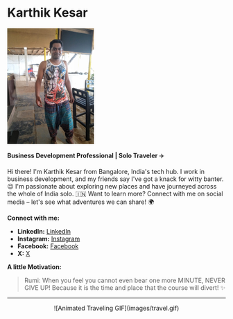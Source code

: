 # Karthik Kesar

<img src="karthik-kesar.jpg" alt="Karthik Kesar" width="200">

**Business Development Professional | Solo Traveler** ✈️ 

Hi there! I'm Karthik Kesar from Bangalore, India's tech hub. I work in business development, and my friends say I've got a knack for witty banter. 😉 I'm passionate about exploring new places and have journeyed across the whole of India solo. 🇮🇳 Want to learn more? Connect with me on social media – let's see what adventures we can share! 🌍

**Connect with me:**

*  **LinkedIn:** [LinkedIn](https://www.linkedin.com/in/karthik-kesar-06a2a129?utm_source=share&utm_campaign=share_via&utm_content=profile&utm_medium=android_app)
*  **Instagram:** [Instagram](https://www.instagram.com/karthik.kesar/profilecard/?igsh=dmh4a29uNm4wODRu)
*  **Facebook:** [Facebook](https://www.facebook.com/share/UrAcMi5rbgCzxynn/)
*  **X:** [X](https://x.com/rehamania?t=YsscXyKH20FWeENXJVg9Xw&s=09)

**A little Motivation:**

> Rumi: When you feel you cannot even bear one more MINUTE, NEVER GIVE UP! Because it is the time and place that the course will divert! ✨

---

<div align="center">
![Animated Traveling GIF](images/travel.gif)
</div>

